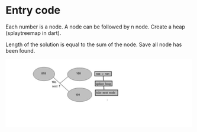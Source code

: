 # Entry code

Each number is a node.
A node can be followed by n node.
Create a heap (splaytreemap in dart).

Length of the solution is equal to the sum of the node.
Save all node has been found.

![](picture/entry-code.jpg)
